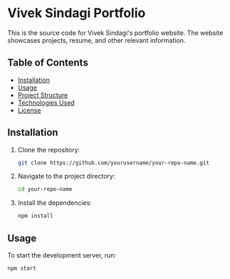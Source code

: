 # Vivek Sindagi Portfolio

This is the source code for Vivek Sindagi's portfolio website. The website showcases projects, resume, and other relevant information.

## Table of Contents

- [Installation](#installation)
- [Usage](#usage)
- [Project Structure](#project-structure)
- [Technologies Used](#technologies-used)
- [License](#license)

## Installation

1. Clone the repository:
    ```sh
    git clone https://github.com/yourusername/your-repo-name.git
    ```
2. Navigate to the project directory:
    ```sh
    cd your-repo-name
    ```
3. Install the dependencies:
    ```sh
    npm install
    ```

## Usage

To start the development server, run:
```sh
npm start